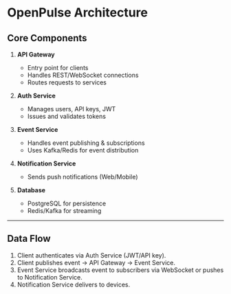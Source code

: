 # OpenPulse Architecture

## Core Components
1. **API Gateway**
   - Entry point for clients
   - Handles REST/WebSocket connections
   - Routes requests to services

2. **Auth Service**
   - Manages users, API keys, JWT
   - Issues and validates tokens

3. **Event Service**
   - Handles event publishing & subscriptions
   - Uses Kafka/Redis for event distribution

4. **Notification Service**
   - Sends push notifications (Web/Mobile)

5. **Database**
   - PostgreSQL for persistence
   - Redis/Kafka for streaming

---

## Data Flow
1. Client authenticates via Auth Service (JWT/API key).
2. Client publishes event → API Gateway → Event Service.
3. Event Service broadcasts event to subscribers via WebSocket or pushes to Notification Service.
4. Notification Service delivers to devices.
